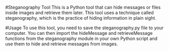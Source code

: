 #Steganography Tool
This is a Python tool that can hide messages or files inside images and retrieve them later. This tool uses a technique called steganography, which is the practice of hiding information in plain sight.

#Usage
To use this tool, you need to save the steganography.py file to your computer. You can then import the hideMessage and retrieveMessage functions from the steganography module in your own Python script and use them to hide and retrieve messages from images.

